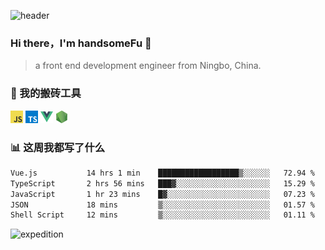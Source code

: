![header](https://raw.githubusercontent.com/fzq1998/fzq1998/master/header.png)

### Hi there，I'm handsomeFu 👋

> a front end development engineer from Ningbo, China.

### 🔧 我的搬砖工具
<code><img height="20" src="https://raw.githubusercontent.com/github/explore/80688e429a7d4ef2fca1e82350fe8e3517d3494d/topics/javascript/javascript.png" alt="javascript"></code>
<code><img height="20" src="https://raw.githubusercontent.com/github/explore/80688e429a7d4ef2fca1e82350fe8e3517d3494d/topics/typescript/typescript.png" alt="typescript"></code>
<code><img height="20" src="https://raw.githubusercontent.com/github/explore/80688e429a7d4ef2fca1e82350fe8e3517d3494d/topics/vue/vue.png" alt="vue"></code>
<code><img height="20" src="https://raw.githubusercontent.com/github/explore/80688e429a7d4ef2fca1e82350fe8e3517d3494d/topics/nodejs/nodejs.png" alt="nodejs"></code>



### 📊 这周我都写了什么
<!--START_SECTION:waka-->

```txt
Vue.js           14 hrs 1 min    ██████████████████▒░░░░░░   72.94 %
TypeScript       2 hrs 56 mins   ███▓░░░░░░░░░░░░░░░░░░░░░   15.29 %
JavaScript       1 hr 23 mins    █▓░░░░░░░░░░░░░░░░░░░░░░░   07.23 %
JSON             18 mins         ▒░░░░░░░░░░░░░░░░░░░░░░░░   01.57 %
Shell Script     12 mins         ▒░░░░░░░░░░░░░░░░░░░░░░░░   01.11 %
```

<!--END_SECTION:waka-->


![expedition](https://raw.githubusercontent.com/fzq1998/fzq1998/master/expedition.gif)

